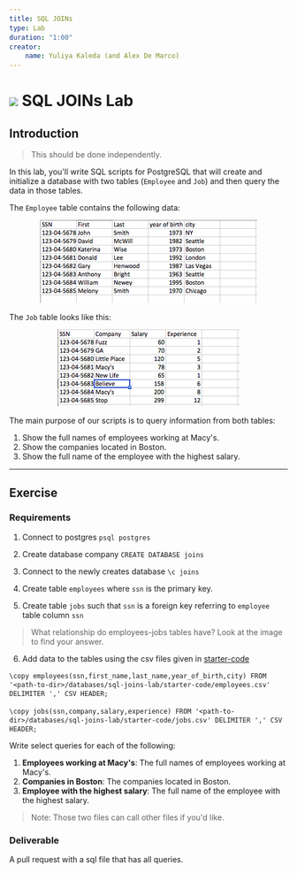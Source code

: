 ```yaml
---
title: SQL JOINs
type: Lab
duration: "1:00"
creator:
    name: Yuliya Kaleda (and Alex De Marco)
---
```


# ![](https://ga-dash.s3.amazonaws.com/production/assets/logo-9f88ae6c9c3871690e33280fcf557f33.png) SQL JOINs Lab

## Introduction

> This should be done independently.

In this lab, you'll write SQL scripts for PostgreSQL that will create and initialize a database with two tables (`Employee` and `Job`) and then query the data in those tables. 

The `Employee` table contains the following data:  

<p align="center">
  <img src="./screenshots/employee.png">  
</p>

The `Job` table looks like this:  

<p align="center">
  <img src="./screenshots/job.png">   
</p>

The main purpose of our scripts is to query information from both tables:  

1.  Show the full names of employees working at Macy's.
2.  Show the companies located in Boston.  
3.  Show the full name of the employee with the highest salary.  

-------

## Exercise

### Requirements

1. Connect to postgres `psql postgres`

2. Create database company `CREATE DATABASE joins`

3. Connect to the newly creates database `\c joins`

4. Create table `employees` where `ssn` is the primary key.

5. Create table `jobs` such that `ssn` is a foreign key referring to `employee` table column `ssn`
> What relationship do employees-jobs tables have? Look at the image to find your answer.
6.  Add data to the tables using the csv files given in [starter-code](./starter-code)

```
\copy employees(ssn,first_name,last_name,year_of_birth,city) FROM '<path-to-dir>/databases/sql-joins-lab/starter-code/employees.csv' DELIMITER ',' CSV HEADER;

\copy jobs(ssn,company,salary,experience) FROM '<path-to-dir>/databases/sql-joins-lab/starter-code/jobs.csv' DELIMITER ',' CSV HEADER;
```

Write select queries for each of the following:
  1. **Employees working at Macy's**: The full names of employees working at Macy's.
  1. **Companies in Boston**: The companies located in Boston.
  1. **Employee with the highest salary**: The full name of the employee with the highest salary.

> Note: Those two files can call other files if you'd like.

### Deliverable

A pull request with a sql file that has all queries.
